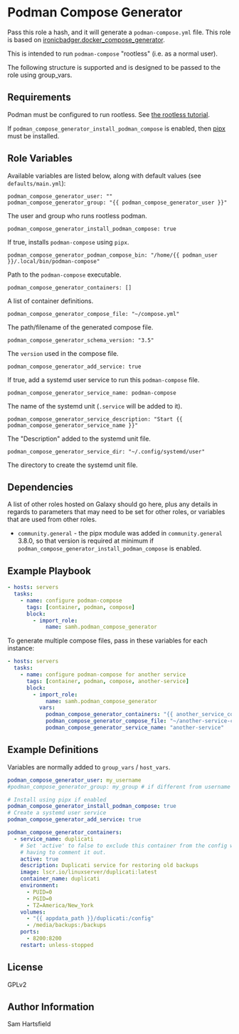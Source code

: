 Podman Compose Generator
========================

Pass this role a hash, and it will generate a `podman-compose.yml` file.
This role is based on 
[ironicbadger.docker_compose_generator](https://galaxy.ansible.com/ironicbadger/docker_compose_generator).

This is intended to run `podman-compose` "rootless" (i.e. as a normal user).

The following structure is supported and is designed to be passed to the role using group_vars.

Requirements
------------

Podman must be configured to run rootless. See
[the rootless tutorial](https://github.com/containers/podman/blob/main/docs/tutorials/rootless_tutorial.md).

If `podman_compose_generator_install_podman_compose` is enabled, then
[pipx](https://pypa.github.io/pipx/) must be installed.

Role Variables
--------------

Available variables are listed below, along with default values (see `defaults/main.yml`):

    podman_compose_generator_user: ""
    podman_compose_generator_group: "{{ podman_compose_generator_user }}"

The user and group who runs rootless podman.

    podman_compose_generator_install_podman_compose: true

If true, installs `podman-compose` using `pipx`.

    podman_compose_generator_podman_compose_bin: "/home/{{ podman_user }}/.local/bin/podman-compose"

Path to the `podman-compose` executable.

    podman_compose_generator_containers: []

A list of container definitions.

    podman_compose_generator_compose_file: "~/compose.yml"

The path/filename of the generated compose file.

    podman_compose_generator_schema_version: "3.5"

The `version` used in the compose file.

    podman_compose_generator_add_service: true

If true, add a systemd user service to run this `podman-compose` file.

    podman_compose_generator_service_name: podman-compose

The name of the systemd unit (`.service` will be added to it).

    podman_compose_generator_service_description: "Start {{ podman_compose_generator_service_name }}"

The "Description" added to the systemd unit file.

    podman_compose_generator_service_dir: "~/.config/systemd/user"

The directory to create the systemd unit file.

Dependencies
------------

A list of other roles hosted on Galaxy should go here, plus any details in regards to parameters that may need to be set for other roles, or variables that are used from other roles.

- `community.general` - the pipx module was added in `community.general` 3.8.0,
  so that version is required at minimum if `podman_compose_generator_install_podman_compose`
  is enabled.

Example Playbook
----------------

```yaml
- hosts: servers
  tasks:
    - name: configure podman-compose
      tags: [container, podman, compose]
      block:
        - import_role:
            name: samh.podman_compose_generator
```

To generate multiple compose files, pass in these variables for each instance:

```yaml
- hosts: servers
  tasks:
    - name: configure podman-compose for another service
      tags: [container, podman, compose, another-service]
      block:
        - import_role:
            name: samh.podman_compose_generator
          vars:
            podman_compose_generator_containers: "{{ another_service_containers }}"
            podman_compose_generator_compose_file: "~/another-service-compose.yml"
            podman_compose_generator_service_name: "another-service"
```

Example Definitions
-------------------

Variables are normally added to `group_vars` / `host_vars`.

```yaml
podman_compose_generator_user: my_username
#podman_compose_generator_group: my_group # if different from username

# Install using pipx if enabled
podman_compose_generator_install_podman_compose: true
# Create a systemd user service
podman_compose_generator_add_service: true

podman_compose_generator_containers:
  - service_name: duplicati
    # Set 'active' to false to exclude this container from the config without
    # having to comment it out.
    active: true
    description: Duplicati service for restoring old backups
    image: lscr.io/linuxserver/duplicati:latest
    container_name: duplicati
    environment:
      - PUID=0
      - PGID=0
      - TZ=America/New_York
    volumes:
      - "{{ appdata_path }}/duplicati:/config"
      - /media/backups:/backups
    ports:
      - 8200:8200
    restart: unless-stopped
```

License
-------

GPLv2

Author Information
------------------

Sam Hartsfield
